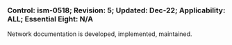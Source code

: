 ### Control: ism-0518; Revision: 5; Updated: Dec-22; Applicability: ALL; Essential Eight: N/A
<p>Network documentation is developed, implemented, maintained.</p>